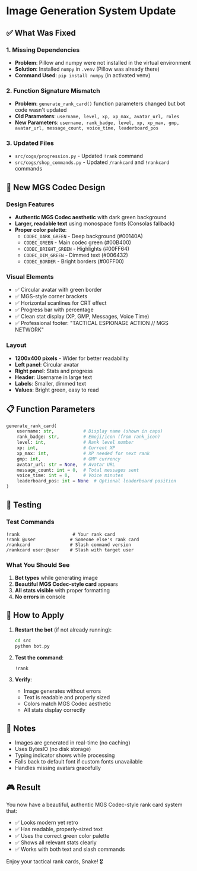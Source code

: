 # Image Generation System Update

## ✅ What Was Fixed

### 1. **Missing Dependencies**
- **Problem**: Pillow and numpy were not installed in the virtual environment
- **Solution**: Installed `numpy` in `.venv` (Pillow was already there)
- **Command Used**: `pip install numpy` (in activated venv)

### 2. **Function Signature Mismatch**
- **Problem**: `generate_rank_card()` function parameters changed but bot code wasn't updated
- **Old Parameters**: `username, level, xp, xp_max, avatar_url, roles`
- **New Parameters**: `username, rank_badge, level, xp, xp_max, gmp, avatar_url, message_count, voice_time, leaderboard_pos`

### 3. **Updated Files**
- `src/cogs/progression.py` - Updated `!rank` command
- `src/cogs/shop_commands.py` - Updated `/rankcard` and `!rankcard` commands

## 🎨 New MGS Codec Design

### Design Features
- **Authentic MGS Codec aesthetic** with dark green background
- **Larger, readable text** using monospace fonts (Consolas fallback)
- **Proper color palette**:
  - `CODEC_DARK_GREEN` - Deep background (#00140A)
  - `CODEC_GREEN` - Main codec green (#00B400)
  - `CODEC_BRIGHT_GREEN` - Highlights (#00FF64)
  - `CODEC_DIM_GREEN` - Dimmed text (#006432)
  - `CODEC_BORDER` - Bright borders (#00FF00)

### Visual Elements
- ✅ Circular avatar with green border
- ✅ MGS-style corner brackets
- ✅ Horizontal scanlines for CRT effect
- ✅ Progress bar with percentage
- ✅ Clean stat display (XP, GMP, Messages, Voice Time)
- ✅ Professional footer: "TACTICAL ESPIONAGE ACTION // MGS NETWORK"

### Layout
- **1200x400 pixels** - Wider for better readability
- **Left panel**: Circular avatar
- **Right panel**: Stats and progress
- **Header**: Username in large text
- **Labels**: Smaller, dimmed text
- **Values**: Bright green, easy to read

## 📋 Function Parameters

```python
generate_rank_card(
    username: str,           # Display name (shown in caps)
    rank_badge: str,         # Emoji/icon (from rank_icon)
    level: int,              # Rank level number
    xp: int,                 # Current XP
    xp_max: int,             # XP needed for next rank
    gmp: int,                # GMP currency
    avatar_url: str = None,  # Avatar URL
    message_count: int = 0,  # Total messages sent
    voice_time: int = 0,     # Voice minutes
    leaderboard_pos: int = None  # Optional leaderboard position
)
```

## 🧪 Testing

### Test Commands
```
!rank                    # Your rank card
!rank @user             # Someone else's rank card
/rankcard               # Slash command version
/rankcard user:@user    # Slash with target user
```

### What You Should See
1. **Bot types** while generating image
2. **Beautiful MGS Codec-style card** appears
3. **All stats visible** with proper formatting
4. **No errors** in console

## 🚀 How to Apply

1. **Restart the bot** (if not already running):
   ```bash
   cd src
   python bot.py
   ```

2. **Test the command**:
   ```
   !rank
   ```

3. **Verify**:
   - Image generates without errors
   - Text is readable and properly sized
   - Colors match MGS Codec aesthetic
   - All stats display correctly

## 📝 Notes

- Images are generated in real-time (no caching)
- Uses BytesIO (no disk storage)
- Typing indicator shows while processing
- Falls back to default font if custom fonts unavailable
- Handles missing avatars gracefully

## 🎮 Result

You now have a beautiful, authentic MGS Codec-style rank card system that:
- ✅ Looks modern yet retro
- ✅ Has readable, properly-sized text
- ✅ Uses the correct green color palette
- ✅ Shows all relevant stats clearly
- ✅ Works with both text and slash commands

Enjoy your tactical rank cards, Snake! 🎖️
